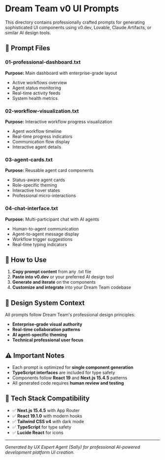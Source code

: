 # Dream Team v0 UI Prompts

This directory contains professionally crafted prompts for generating sophisticated UI components using v0.dev, Lovable, Claude Artifacts, or similar AI design tools.

## 🎯 Prompt Files

### **01-professional-dashboard.txt**
**Purpose:** Main dashboard with enterprise-grade layout
- Active workflows overview
- Agent status monitoring  
- Real-time activity feeds
- System health metrics

### **02-workflow-visualization.txt** 
**Purpose:** Interactive workflow progress visualization
- Agent workflow timeline
- Real-time progress indicators
- Communication flow display
- Interactive agent details

### **03-agent-cards.txt**
**Purpose:** Reusable agent card components
- Status-aware agent cards
- Role-specific theming
- Interactive hover states
- Professional micro-interactions

### **04-chat-interface.txt**
**Purpose:** Multi-participant chat with AI agents
- Human-to-agent communication
- Agent-to-agent message display
- Workflow trigger suggestions
- Real-time typing indicators

## 🚀 How to Use

1. **Copy prompt content** from any .txt file
2. **Paste into v0.dev** or your preferred AI design tool
3. **Generate and iterate** on the components
4. **Customize and integrate** into your Dream Team codebase

## 🎨 Design System Context

All prompts follow Dream Team's professional design principles:
- **Enterprise-grade visual authority**
- **Real-time collaboration patterns**
- **AI agent-specific theming**
- **Technical professional user focus**

## ⚠️ Important Notes

- Each prompt is optimized for **single component generation**
- **TypeScript interfaces** are included for type safety
- Components follow **React 19** and **Next.js 15.4.5** patterns
- All generated code requires **human review and testing**

## 🔧 Tech Stack Compatibility

- ✅ **Next.js 15.4.5** with App Router
- ✅ **React 19.1.0** with modern hooks
- ✅ **Tailwind CSS v4** with dark mode
- ✅ **TypeScript** for type safety
- ✅ **Lucide React** for icons

---

*Generated by UX Expert Agent (Sally) for professional AI-powered development platform UI creation.*